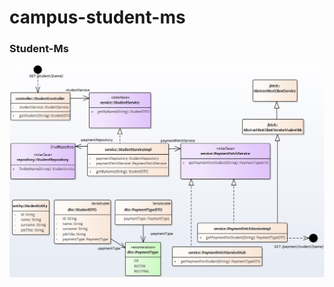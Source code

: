 # campus-student-ms

### Student-Ms

![UML Model](https://github.com/ermalaliraj/campus-ms/blob/master/doc/student-ms.jpg)

